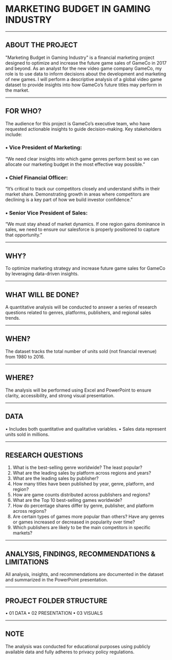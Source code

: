 # MARKETING BUDGET IN GAMING INDUSTRY
________________________________________
## ABOUT THE PROJECT
"Marketing Budget in Gaming Industry" is a financial marketing project designed to optimize and increase the future game sales of GameCo in 2017 and beyond.
As an analyst for the new video game company GameCo, my role is to use data to inform decisions about the development and marketing of new games. I will perform a descriptive analysis of a global video game dataset to provide insights into how GameCo’s future titles may perform in the market.
________________________________________
## FOR WHO?

The audience for this project is GameCo’s executive team, who have requested actionable insights to guide decision-making. Key stakeholders include:

### •	Vice President of Marketing:
“We need clear insights into which game genres perform best so we can allocate our marketing budget in the most effective way possible.”

### •	Chief Financial Officer:
“It’s critical to track our competitors closely and understand shifts in their market share. Demonstrating growth in areas where competitors are declining is a key part of how we build investor confidence.”

### •	Senior Vice President of Sales:
“We must stay ahead of market dynamics. If one region gains dominance in sales, we need to ensure our salesforce is properly positioned to capture that opportunity.”
________________________________________
## WHY?
To optimize marketing strategy and increase future game sales for GameCo by leveraging data-driven insights.
________________________________________
## WHAT WILL BE DONE?
A quantitative analysis will be conducted to answer a series of research questions related to genres, platforms, publishers, and regional sales trends.
________________________________________
## WHEN?
The dataset tracks the total number of units sold (not financial revenue) from 1980 to 2016.
________________________________________
## WHERE?
The analysis will be performed using Excel and PowerPoint to ensure clarity, accessibility, and strong visual presentation.
________________________________________
## DATA
•	Includes both quantitative and qualitative variables.
•	Sales data represent units sold in millions.
________________________________________
## RESEARCH QUESTIONS
1.	What is the best-selling genre worldwide? The least popular?
2.	What are the leading sales by platform across regions and years?
3.	What are the leading sales by publisher?
4.	How many titles have been published by year, genre, platform, and region?
5.	How are game counts distributed across publishers and regions?
6.	What are the Top 10 best-selling games worldwide? 
7.	How do percentage shares differ by genre, publisher, and platform across regions?
8.	Are certain types of games more popular than others? Have any genres or games increased or decreased in popularity over time?
9.	Which publishers are likely to be the main competitors in specific markets?
________________________________________
## ANALYSIS, FINDINGS, RECOMMENDATIONS & LIMITATIONS
All analysis, insights, and recommendations are documented in the dataset and summarized in the PowerPoint presentation.
________________________________________
## PROJECT FOLDER STRUCTURE
•	01 DATA
•	02 PRESENTATION
•	03 VISUALS
________________________________________
## NOTE
The analysis was conducted for educational purposes using publicly available data and fully adheres to privacy policy regulations.

